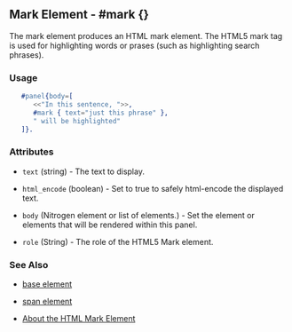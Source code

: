 <!-- dash: #mark | Element | ###:Section -->



## Mark Element - #mark {}

  The mark element produces an HTML mark element. The HTML5 mark tag is used
  for highlighting words or prases (such as highlighting search phrases).

### Usage

```erlang
   #panel{body=[
	  <<"In this sentence, ">>,
	  #mark { text="just this phrase" },
	  " will be highlighted"
   ]}.

```

### Attributes

   * `text` (string) - The text to display.

   * `html_encode` (boolean) - Set to true to safely html-encode the
	  displayed text.

   * `body` (Nitrogen element or list of elements.) - Set the element or
	  elements that will be rendered within this panel.

   * `role` (String) - The role of the HTML5 Mark element.

### See Also

 *  [base element](./element_base.md)

 *  [span element](./span.md)

 *  [About the HTML Mark Element](http://html5doctor.com/draw-attention-with-mark/)

